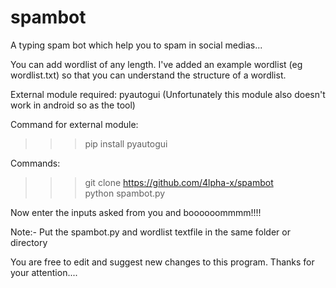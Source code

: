 # spambot
A typing spam bot which help you to spam in social medias...

You can add wordlist of any length. I've added an example wordlist (eg wordlist.txt) so that you can understand the structure of a wordlist.

External module required: pyautogui (Unfortunately this module also doesn't work in android so as the tool)

Command for external module:
>>> pip install pyautogui

Commands:
>>> git clone https://github.com/4lpha-x/spambot <br>
>>> python spambot.py

Now enter the inputs asked from you and boooooommmm!!!!

Note:- Put the spambot.py and wordlist textfile in the same folder or directory

You are free to edit and suggest new changes to this program.
Thanks for your attention.... 
